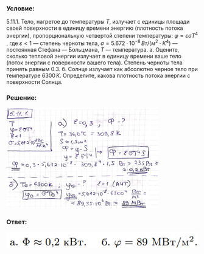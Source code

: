 ###  Условие: 

$5.11.1.$ Тело, нагретое до температуры $T$, излучает с единицы площади своей поверхности в единицу времени энергию (плотность потока энергии), пропорциональную четвертой степени температуры: $\varphi = \varepsilon \sigma T^4$ , где $\varepsilon < 1$ — степень черноты тела, $\sigma = 5.672·10^{−8} \,Вт/(м^2\cdot K^4)$ — постоянная Стефана — Больцмана, $T$ — температура. а. Оцените, сколько тепловой энергии излучает в единицу времени ваше тело (поток энергии с поверхности вашего тела). Степень черноты тела принять равным $0.3$. б. Солнце излучает как абсолютно черное тело при температуре $6300 \,K$. Определите, какова плотность потока энергии с поверхности Солнца. 

###  Решение: 

![|400x265, 67%](../../img/5.11.1/11.png) 

###  Ответ: 

![|551x46, 67%](../../img/5.11.1/ans.png) 
